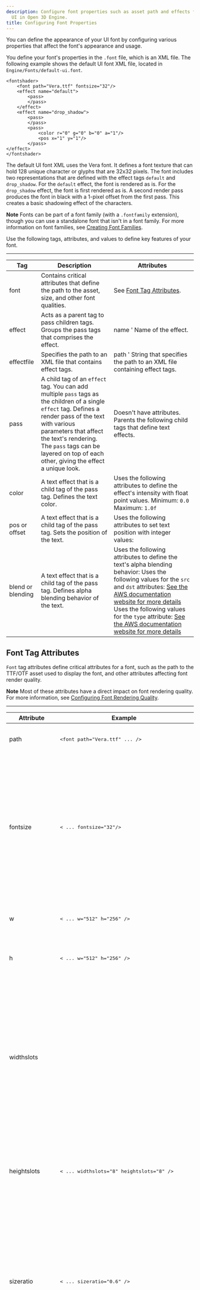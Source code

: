 ```yaml
---
description: Configure font properties such as asset path and effects for your game
  UI in Open 3D Engine.
title: Configuring Font Properties
---
```


You can define the appearance of your UI font by configuring various properties that affect the font's appearance and usage.

You define your font's properties in the `.font` file, which is an XML file. The following example shows the default UI font XML file, located in `Engine/Fonts/default-ui.font`.

```
<fontshader>
    <font path="Vera.ttf" fontsize="32"/>
    <effect name="default">
        <pass>
        </pass>
    </effect>
    <effect name="drop_shadow">
        <pass>
        </pass>
        <pass>
            <color r="0" g="0" b="0" a="1"/>
            <pos x="1" y="1"/>
        </pass>
</effect>
</fontshader>
```

The default UI font XML uses the Vera font. It defines a font texture that can hold 128 unique character or glyphs that are 32x32 pixels. The font includes two representations that are defined with the effect tags `default` and `drop_shadow`. For the `default` effect, the font is rendered as is. For the `drop_shadow` effect, the font is first rendered as is. A second render pass produces the font in black with a 1-pixel offset from the first pass. This creates a basic shadowing effect of the characters.

**Note**
Fonts can be part of a font family \(with a `.fontfamily` extension\), though you can use a standalone font that isn't in a font family. For more information on font families, see [Creating Font Families](/docs/user-guide/interactivity/user-interface/fonts/create-font-families.md).

Use the following tags, attributes, and values to define key features of your font.


****

| Tag | Description | Attributes |
| --- | --- | --- |
| font | Contains critical attributes that define the path to the asset, size, and other font qualities. | See [Font Tag Attributes](#tag-font-attributes). |
| effect | Acts as a parent tag to pass children tags. Groups the pass tags that comprises the effect. | name ' Name of the effect. |
| effectfile | Specifies the path to an XML file that contains effect tags. | path ' String that specifies the path to an XML file containing effect tags. |
| pass |  A child tag of an `effect` tag. You can add multiple `pass` tags as the children of a single `effect` tag. Defines a render pass of the text with various parameters that affect the text's rendering. The `pass` tags can be layered on top of each other, giving the effect a unique look.   | Doesn't have attributes. Parents the following child tags that define text effects.  |
| color | A text effect that is a child tag of the pass tag. Defines the text color.  |  Uses the following attributes to define the effect's intensity with float point values. Minimum: `0.0` Maximum: `1.0f`  |
| pos or offset | A text effect that is a child tag of the pass tag. Sets the position of the text. |  Uses the following attributes to set text position with integer values:   |
| blend or blending | A text effect that is a child tag of the pass tag. Defines alpha blending behavior of the text. | Uses the following attributes to define the text's alpha blending behavior:  Uses the following values for the `src` and `dst` attributes: [See the AWS documentation website for more details](/docs/userguide/ui/fonts/properties) Uses the following values for the `type` attribute: [See the AWS documentation website for more details](/docs/userguide/ui/fonts/properties)  |

## Font Tag Attributes 

`Font` tag attributes define critical attributes for a font, such as the path to the TTF/OTF asset used to display the font, and other attributes affecting font render quality.

**Note**
Most of these attributes have a direct impact on font rendering quality. For more information, see [Configuring Font Rendering Quality](/docs/user-guide/interactivity/user-interface/fonts/rendering.md).


****

| Attribute | Example | Description |
| --- | --- | --- |
| path |  <pre><font path="Vera.ttf" ... /></pre>  | Type: String Path to TTF or OTF font file asset.  |
| fontsize |  <pre>< ... fontsize="32"/></pre>  | Type: Integer Defines in pixels the square size of the slots used to store glyphs (characters) in the font texture. For pixel-perfect render quality, this size should match the size specified when rendering the font.   |
| w |  <pre>< ... w="512" h="256" /></pre>  | Type: Integer Defines in pixels the width of the font texture. |
| h |  <pre>< ... w="512" h="256" /></pre>  | Type: Integer Defines in pixels the width of the font texture. |
| widthslots |  <pre><font path="Vera.ttf" w="512" h="512" widthslots="8" heightslots="8" /></pre>  | Type: Integer Default: 16 Defines the number of character or glyph slots along the X axis of the font texture. In the example, the font texture is 512x512. The width and height slots are set to 8. This gives a space of 64x64 for each character. |
| heightslots |  <pre>< ... widthslots="8" heightslots="8" /></pre>  | Type: Integer Default: 8 Defines the number of character or glyph slots along the y-axis of the font texture. |
| sizeratio |  <pre>< ... sizeratio="0.6" /></pre>  | Type: Float Default: 0.8 Applies uniform scaling to characters or glyphs when rendered into the font texture. The default scaling is usually ideal. You can adjust this value for fonts with unusual proportions, such as very long or wide fonts. |
| sizebehavior |  <pre>< ... sizebehavior="rerender" /></pre>  | Type: String Value: rerender Renders text again at its new size. Improves font appearance quality when the text's rendered size differs from the font texture's glyph slot size. When text size changes, a simple transformation scale is applied. Quality degrades noticeably when text becomes larger or smaller. Rerendered text can improve that quality, depending on the font. Because rerendering takes time, it's not ideal for some cases, such as for animated text that changes sizes often. |
| hintbehavior |  <pre>< ... hintbehavior="nohinting" /></pre>  | Type: String Configures hinting properties for the font. Possible values:  |
| hintstyle |  <pre>< ... hintstyle="light" /></pre>  | Type: String Configures hinted text's appearance. Possible values:  |
| smooth |  <pre>< ... smooth="blur" smooth_amount="3" /></pre>  | Type: String Configures smoothing applied to the font. The amount of smoothing applied is defined by the `smooth_amount` attribute. Possible values:  |
| smooth\_amount |  <pre>< ... smooth="supersample" smooth_amount="1" /></pre>  | Type: Integer Defines the amount of smoothing applied to the font. The type of smoothing applied is defined by the `smooth` attribute. |
